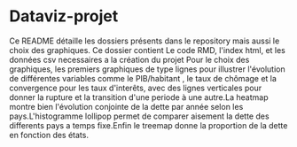 # Dataviz-projet
Ce README détaille les dossiers présents dans le repository mais aussi le choix des graphiques.
Ce dossier contient Le code RMD, l'index html, et les données csv necessaires a la création du projet
Pour le choix des graphiques, les premiers graphiques de type lignes pour illustrer l'évolution  de différentes variables comme le PIB/habitant , le taux de chômage et la convergence pour les taux d'interêts, avec des lignes verticales pour donner la rupture et la transition d'une periode à une autre.La heatmap montre bien l'évolution conjointe de la dette par année selon les pays.L'histogramme lollipop permet de comparer aisement la dette des differents pays a temps fixe.Enfin le treemap donne la proportion de la dette en fonction des états. 
